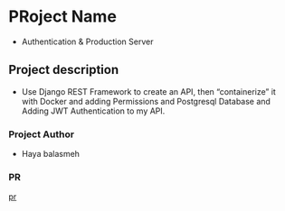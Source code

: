 # PRoject Name

- Authentication & Production Server

## Project description

- Use Django REST Framework to create an API, then “containerize” it with Docker and  adding Permissions and Postgresql Database and Adding JWT Authentication to my API. 

### Project Author

- Haya balasmeh

### PR

[pr](https://github.com/hayabalasmeh/drf-auth/pull/1)